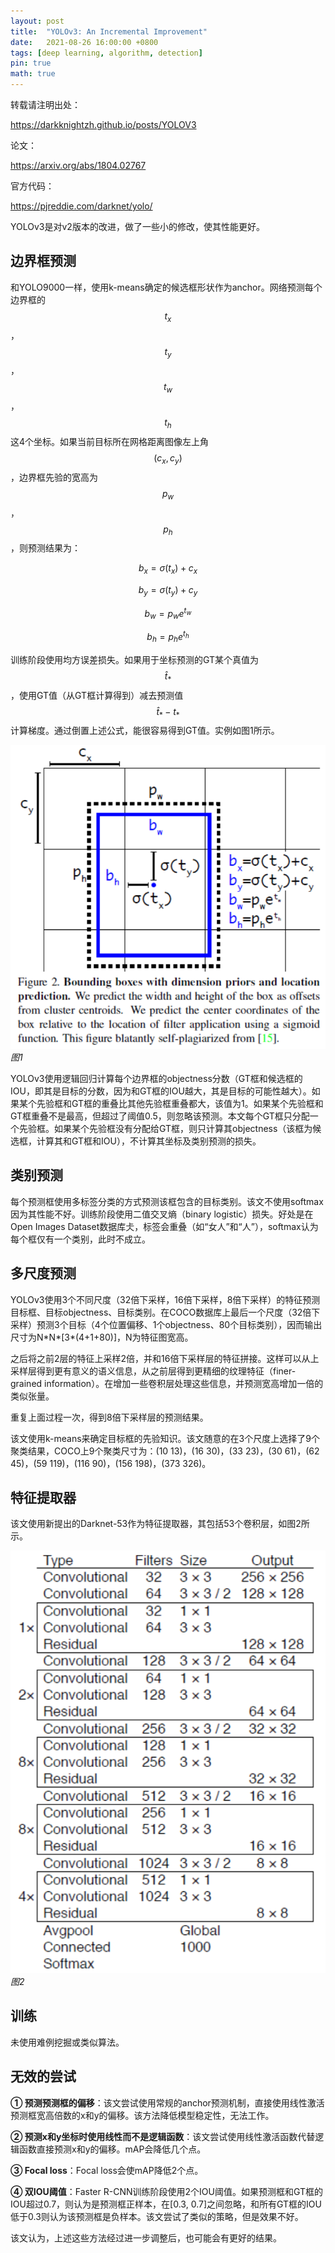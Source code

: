 ```yaml
---
layout: post
title:  "YOLOv3: An Incremental Improvement"
date:   2021-08-26 16:00:00 +0800
tags: [deep learning, algorithm, detection]
pin: true
math: true
---
```


<style> h1 { border-bottom: none } </style>

转载请注明出处：

<https://darkknightzh.github.io/posts/YOLOV3>


论文：

<https://arxiv.org/abs/1804.02767>

官方代码：

<https://pjreddie.com/darknet/yolo/>


YOLOv3是对v2版本的改进，做了一些小的修改，使其性能更好。


## **边界框预测**

和YOLO9000一样，使用k-means确定的候选框形状作为anchor。网络预测每个边界框的
$${ {t}_{x}}$$
，
$${ {t}_{y}}$$
，
$${ {t}_{w}}$$
，
$${ {t}_{h}}$$
这4个坐标。如果当前目标所在网格距离图像左上角
$$\left( { {c}_{x}},{ {c}_{y}} \right)$$
，边界框先验的宽高为
$${ {p}_{w}}$$
，
$${ {p}_{h}}$$
，则预测结果为：

$${ {b}_{x}}=\sigma \left( { {t}_{x}} \right)+{ {c}_{x}}$$

$${ {b}_{y}}=\sigma \left( { {t}_{y}} \right)+{ {c}_{y}}$$

$${ {b}_{w}}={ {p}_{w}}{ {e}^{ { {t}_{w}}}}$$

$${ {b}_{h}}={ {p}_{h}}{ {e}^{ { {t}_{h}}}}$$

训练阶段使用均方误差损失。如果用于坐标预测的GT某个真值为
$${ {\hat{t}}_{*}}$$
，使用GT值（从GT框计算得到）减去预测值
$${ {\hat{t}}_{*}}-{ {t}_{*}}$$
计算梯度。通过倒置上述公式，能很容易得到GT值。实例如图1所示。
 
![1](/assets/post/2021-08-26-YOLOV3/1prediction.png)
_图1_

YOLOv3使用逻辑回归计算每个边界框的objectness分数（GT框和候选框的IOU，即其是目标的分数，因为和GT框的IOU越大，其是目标的可能性越大）。如果某个先验框和GT框的重叠比其他先验框重叠都大，该值为1。如果某个先验框和GT框重叠不是最高，但超过了阈值0.5，则忽略该预测。本文每个GT框只分配一个先验框。如果某个先验框没有分配给GT框，则只计算其objectness（该框为候选框，计算其和GT框和IOU），不计算其坐标及类别预测的损失。


## **类别预测**

每个预测框使用多标签分类的方式预测该框包含的目标类别。该文不使用softmax因为其性能不好。训练阶段使用二值交叉熵（binary logistic）损失。好处是在Open Images Dataset数据库仧，标签会重叠（如“女人”和“人”），softmax认为每个框仅有一个类别，此时不成立。


## **多尺度预测**

YOLOv3使用3个不同尺度（32倍下采样，16倍下采样，8倍下采样）的特征预测目标框、目标objectness、目标类别。在COCO数据库上最后一个尺度（32倍下采样）预测3个目标（4个位置偏移、1个objectness、80个目标类别），因而输出尺寸为N\*N\*[3\*(4+1+80)]，N为特征图宽高。

之后将之前2层的特征上采样2倍，并和16倍下采样层的特征拼接。这样可以从上采样层得到更有意义的语义信息，从之前层得到更精细的纹理特征（finer-grained information）。在增加一些卷积层处理这些信息，并预测宽高增加一倍的类似张量。

重复上面过程一次，得到8倍下采样层的预测结果。

该文使用k-means来确定目标框的先验知识。该文随意的在3个尺度上选择了9个聚类结果，COCO上9个聚类尺寸为：(10 13)，(16 30)，(33 23)，(30 61)，(62 45)，(59 119)，(116  90)，(156  198)，(373 326)。


## **特征提取器**
该文使用新提出的Darknet-53作为特征提取器，其包括53个卷积层，如图2所示。

![2](/assets/post/2021-08-26-YOLOV3/2details.png)
_图2_


## **训练**
未使用难例挖掘或类似算法。


## **无效的尝试**

**① 预测预测框的偏移**：该文尝试使用常规的anchor预测机制，直接使用线性激活预测框宽高倍数的x和y的偏移。该方法降低模型稳定性，无法工作。

**② 预测x和y坐标时使用线性而不是逻辑函数**：该文尝试使用线性激活函数代替逻辑函数直接预测x和y的偏移。mAP会降低几个点。

**③ Focal loss**：Focal loss会使mAP降低2个点。

**④ 双IOU阈值**：Faster R-CNN训练阶段使用2个IOU阈值。如果预测框和GT框的IOU超过0.7，则认为是预测框正样本，在[0.3, 0.7]之间忽略，和所有GT框的IOU低于0.3则认为该预测框是负样本。该文尝试了类似的策略，但是效果不好。

该文认为，上述这些方法经过进一步调整后，也可能会有更好的结果。
